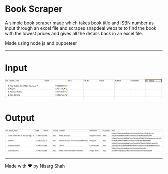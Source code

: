 # Book Scraper

A simple book scraper made which takes book title and ISBN number as input through an excel file and scrapes snapdeal website to find the book with the lowest prices and gives all the details back in an excel file.

Made using node js and puppeteer

<hr>

# Input

![output 1](input.PNG)

# Output

![output 2](output.PNG)


<hr>

Made with ❤️ by Nisarg Shah